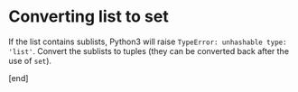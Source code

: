 # Converting list to set

If the list contains sublists, Python3 will raise `TypeError: unhashable type: 'list'`. Convert the sublists to tuples (they can be converted back after the use of `set`).

[end]
